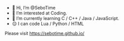 - 👋 Hi, I’m @SeboTime
- 👀 I’m interested at Coding.
- 🌱 I’m currently learning C / C++ / Java / JavaScript.
- 😌 I can code Lua / Python / HTML

Please visit https://sebotime.github.io/
